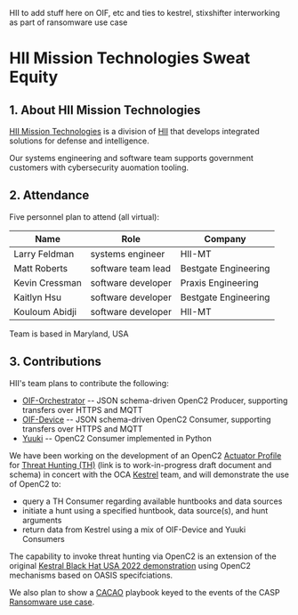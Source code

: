 HII to add stuff here on 
OIF, etc 
and ties to kestrel, stixshifter 
interworking as part of ransomware use case

# HII Mission Technologies Sweat Equity

## 1. About HII Mission Technologies

[HII Mission Technologies](https://hii.com/what-we-do/divisions/mission-technologies/) is a division of [HII](https://hii.com) that develops integrated solutions for defense and intelligence. 

Our systems engineering and software team supports government customers with cybersecurity auomation tooling.

## 2. Attendance

Five personnel plan to attend (all virtual):

| **Name** | **Role** | **Company** |
|---|---|---|
| Larry Feldman | systems engineer | HII-MT |
| Matt Roberts | software team lead | Bestgate Engineering |
| Kevin Cressman | software developer | Praxis Engineering |
|  Kaitlyn Hsu | software developer | Bestgate Engineering | 
| Kouloum Abidji | software developer | HII-MT |

Team is based in Maryland, USA

## 3. Contributions

HII's team plans to contribute the following:

 * [OIF-Orchestrator](https://github.com/oasis-open/openc2-oif-orchestrator) -- JSON schema-driven OpenC2 Producer, supporting transfers over HTTPS and MQTT 
* [OIF-Device](https://github.com/oasis-open/openc2-oif-device) -- JSON schema-driven OpenC2 Consumer, supporting transfers over HTTPS and MQTT 
* [Yuuki](https://github.com/oasis-open/openc2-yuuki) -- OpenC2 Consumer implemented in Python

We have been working on the development of an OpenC2 [Actuator Profile](https://docs.oasis-open.org/openc2/oc2arch/v1.0/cs01/oc2arch-v1.0-cs01.html#e1-application-of-actuator-profiles-and-transfer-specifications) for [Threat Hunting (TH)](https://github.com/oasis-tcs/openc2-ap-hunt/blob/working/ap-hunt-v1.0.md) (link is to work-in-progress draft document and schema) in concert with the OCA [Kestrel](https://github.com/opencybersecurityalliance/kestrel-lang) team, and will demonstrate the use of OpenC2 to:

 * query a TH Consumer regarding available huntbooks and data sources
 * initiate a hunt using a specified huntbook, data source(s), and hunt arguments
 * return data from Kestrel using a mix of OIF-Device and Yuuki Consumers

The capability to invoke threat hunting via OpenC2 is an extension of the original [Kestral Black Hat USA 2022 demonstration](https://github.com/opencybersecurityalliance/black-hat-us-2022) using OpenC2 mechanisms based on OASIS specifciations. 

We also plan to show a [CACAO](https://www.oasis-open.org/committees/tc_home.php?wg_abbrev=cacao) playbook keyed to the events of the CASP [Ransomware use case](https://github.com/opencybersecurityalliance/casp/tree/main/UseCases#21-ransomware).